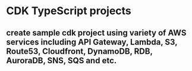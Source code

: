 # CDK TypeScript projects

## create sample cdk project using variety of AWS services including API Gateway, Lambda, S3, Route53, Cloudfront, DynamoDB, RDB, AuroraDB, SNS, SQS and etc.
